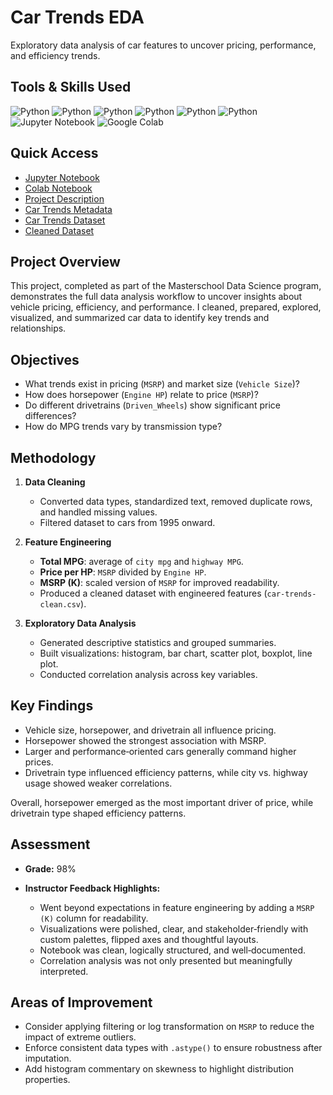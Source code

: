 # Car Trends EDA

Exploratory data analysis of car features to uncover pricing, performance, and efficiency trends.

## Tools & Skills Used

![Python](https://img.shields.io/badge/Python-EDA-%233776AB)
![Python](https://img.shields.io/badge/Python-Data%20Wrangling-%233776AB)
![Python](https://img.shields.io/badge/Python-pandas-%233776AB)
![Python](https://img.shields.io/badge/Python-numpy-%233776AB)
![Python](https://img.shields.io/badge/Python-seaborn-%233776AB)
![Python](https://img.shields.io/badge/Python-matplotlib-%233776AB)
![Jupyter Notebook](https://img.shields.io/badge/Jupyter%20Notebook-Interactive%20Analysis-%23C35817)
![Google Colab](https://img.shields.io/badge/Google%20Colab-Cloud%20Analysis-%23F9AB00)

## Quick Access

- [Jupyter Notebook](/car_trends_eda.ipynb)
- [Colab Notebook](https://colab.research.google.com/drive/1HnPDu1C6ZsQrizWcOqGHg2S1SAXgWlsf?usp=sharing)
- [Project Description](/project-description.md)
- [Car Trends Metadata](/car-trends-metadata.md)
- [Car Trends Dataset](/car-trends.csv)
- [Cleaned Dataset](/car-trends-clean.csv)

## Project Overview

This project, completed as part of the Masterschool Data Science program, demonstrates the full data analysis workflow to uncover insights about vehicle pricing, efficiency, and performance. I cleaned, prepared, explored, visualized, and summarized car data to identify key trends and relationships.

## Objectives

- What trends exist in pricing (`MSRP`) and market size (`Vehicle Size`)?
- How does horsepower (`Engine HP`) relate to price (`MSRP`)?
- Do different drivetrains (`Driven_Wheels`) show significant price differences?
- How do MPG trends vary by transmission type?

## Methodology

1. **Data Cleaning**  

   - Converted data types, standardized text, removed duplicate rows, and handled missing values.
   - Filtered dataset to cars from 1995 onward.

2. **Feature Engineering**  

   - **Total MPG**: average of `city mpg` and `highway MPG`.  
   - **Price per HP**: `MSRP` divided by `Engine HP`.  
   - **MSRP (K)**: scaled version of `MSRP` for improved readability.
   - Produced a cleaned dataset with engineered features (`car-trends-clean.csv`).

3. **Exploratory Data Analysis**

   - Generated descriptive statistics and grouped summaries.  
   - Built visualizations: histogram, bar chart, scatter plot, boxplot, line plot.  
   - Conducted correlation analysis across key variables.

## Key Findings

- Vehicle size, horsepower, and drivetrain all influence pricing.  
- Horsepower showed the strongest association with MSRP.  
- Larger and performance‑oriented cars generally command higher prices.  
- Drivetrain type influenced efficiency patterns, while city vs. highway usage showed weaker correlations.  

Overall, horsepower emerged as the most important driver of price, while drivetrain type shaped efficiency patterns.

## Assessment

- **Grade:** 98%
- **Instructor Feedback Highlights:**  

  - Went beyond expectations in feature engineering by adding a `MSRP (K)` column for readability.  
  - Visualizations were polished, clear, and stakeholder‑friendly with custom palettes, flipped axes and thoughtful layouts.  
  - Notebook was clean, logically structured, and well‑documented.  
  - Correlation analysis was not only presented but meaningfully interpreted.  

## Areas of Improvement

- Consider applying filtering or log transformation on `MSRP` to reduce the impact of extreme outliers.  
- Enforce consistent data types with `.astype()` to ensure robustness after imputation.  
- Add histogram commentary on skewness to highlight distribution properties.
